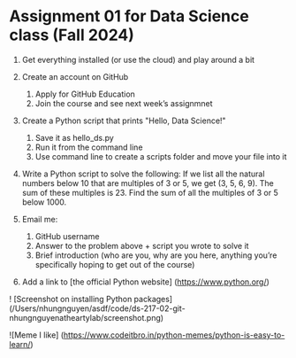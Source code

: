 # Assignment 01 for Data Science class (Fall 2024)

1. Get everything installed (or use the cloud) and play around a bit
2. Create an account on GitHub
     1. Apply for GitHub Education
     2. Join the course and see next week’s assignmnet
3. Create a Python script that prints "Hello, Data Science!"
     1. Save it as hello_ds.py
     2. Run it from the command line
     3. Use command line to create a scripts folder and move your file into it
4. Write a Python script to solve the following:
If we list all the natural numbers below 10 that are multiples of 3 or 5, we get (3, 5, 6, 9). The sum of these multiples is 23. Find the sum of all the multiples of 3 or 5 below 1000.

5. Email me:
    1. GitHub username
    2. Answer to the problem above + script you wrote to solve it
    3. Brief introduction (who are you, why are you here, anything you’re specifically hoping to get out of the course)

6. Add a link to [the official Python website] (https://www.python.org/)

! [Screenshot on installing Python packages] (/Users/nhungnguyen/asdf/code/ds-217-02-git-nhungnguyenatheartylab/screenshot.png)

![Meme I like] (https://www.codeitbro.in/python-memes/python-is-easy-to-learn/)

